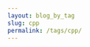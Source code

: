 ```yaml
---
layout: blog_by_tag
slug: cpp
permalink: /tags/cpp/
---
```

<script type="text/javascript">
	newGame("work");
	notifyMapName("작업실");
</script>
